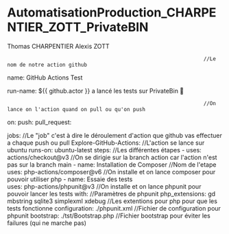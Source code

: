 # AutomatisationProduction_CHARPENTIER_ZOTT_PrivateBIN

Thomas CHARPENTIER
Alexis ZOTT

                                                                    //Le nom de notre action github
name: GitHub Actions Test


run-name: ${{ github.actor }} a lancé les tests sur PrivateBin 🚀

                                                                    //On lance on l'action quand on pull ou qu'on push
on: 
  push:
  pull_request:

jobs:                                                               //Le "job" c'est à dire le déroulement d'action que github vas effectuer a chaque push ou pull
  Explore-GitHub-Actions:                                           //L'action se lance sur ubuntu
    runs-on: ubuntu-latest
    steps:                                                          //Les différentes étapes
      - uses: actions/checkout@v3                                   //On se dirigie sur la branch action car l'action n'est pas sur la branch main
      - name: Installation de Composer                              //Nom de l'etape
        uses: php-actions/composer@v6                               //On installe et on lance composer pour pouvoir utiliser php
      - name: Essaie des tests                                      
        uses: php-actions/phpunit@v3                                //On installe et on lance phpunit pour pouvoir lancer les tests
        with:                                                       //Paramètres de phpunit
          php_extensions: gd mbstring sqlite3 simplexml xdebug      //Les extentions pour php pour que les tests fonctionne
          configuration: ./phpunit.xml                              //Fichier de configuration pour phpunit
          bootstrap: ./tst/Bootstrap.php                            //Fichier bootstrap pour éviter les failures (qui ne marche pas)